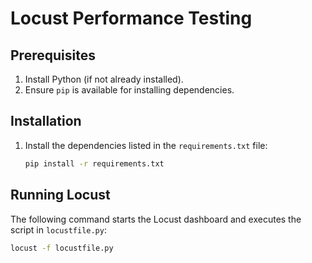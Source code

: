 # Locust Performance Testing

## Prerequisites

1. Install Python (if not already installed).
2. Ensure `pip` is available for installing dependencies.

## Installation

1. Install the dependencies listed in the `requirements.txt` file:
   ```bash
   pip install -r requirements.txt
   ```

## Running Locust

The following command starts the Locust dashboard and executes the script in `locustfile.py`:

```bash
locust -f locustfile.py
```
